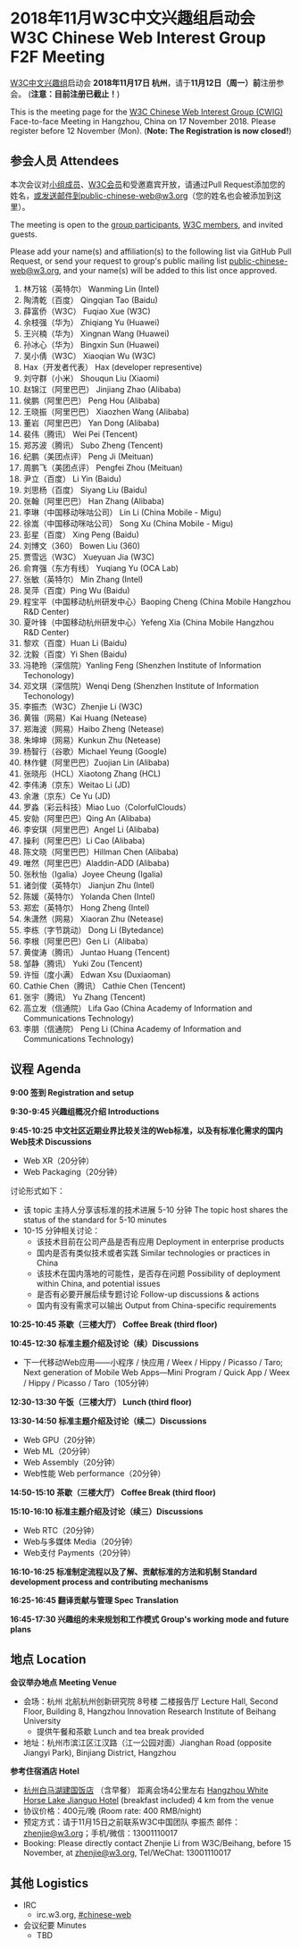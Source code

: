# 2018年11月W3C中文兴趣组启动会 W3C Chinese Web Interest Group F2F Meeting

[W3C中文兴趣组](https://www.w3.org/2018/chinese-web-ig/)启动会 **2018年11月17日 杭州**，请于**11月12日（周一）前**注册参会。
(**注意：目前注册已截止！**)

This is the meeting page for the [W3C Chinese Web Interest Group (CWIG)](https://www.w3.org/2018/chinese-web-ig/) Face-to-face Meeting in Hangzhou, China on 17 November 2018. Please register before 12 November (Mon). (**Note: The Registration is now closed!**)

## 参会人员 Attendees

本次会议对[小组成员](https://www.w3.org/2000/09/dbwg/details?group=109611&public=1)、[W3C会员](https://www.w3.org/Consortium/Member/List)和受邀嘉宾开放，请通过Pull Request添加您的姓名，或发送邮件到public-chinese-web@w3.org（您的姓名也会被添加到这里）。

The meeting is open to the [group participants](https://www.w3.org/2000/09/dbwg/details?group=109611&public=1), [W3C members](https://www.w3.org/Consortium/Member/List), and invited guests.

Please add your name(s) and affiliation(s) to the following list via GitHub Pull Request, or send your request to group's public mailing list public-chinese-web@w3.org, and your name(s) will be added to this list once approved.

1. 林万铭（英特尔） Wanming Lin (Intel)
1. 陶清乾（百度） Qingqian Tao (Baidu)
1. 薛富侨（W3C） Fuqiao Xue (W3C)
1. 余枝强（华为） Zhiqiang Yu (Huawei)
1. 王兴楠（华为） Xingnan Wang (Huawei)
1. 孙冰心（华为） Bingxin Sun (Huawei)
1. 吴小倩（W3C） Xiaoqian Wu (W3C)
1. Hax（开发者代表） Hax (developer representive)
1. 刘守群（小米） Shouqun Liu (Xiaomi)
1. 赵锦江（阿里巴巴） Jinjiang Zhao (Alibaba)
1. 侯鹏（阿里巴巴） Peng Hou (Alibaba)
1. 王晓振（阿里巴巴） Xiaozhen Wang (Alibaba)
1. 董岩（阿里巴巴） Yan Dong (Alibaba)
1. 裴伟（腾讯） Wei Pei (Tencent)
1. 郑苏波（腾讯） Subo Zheng (Tencent)
1. 纪鹏（美团点评） Peng Ji (Meituan)
1. 周鹏飞（美团点评） Pengfei Zhou (Meituan)
1. 尹立（百度） Li Yin (Baidu)
1. 刘思杨（百度） Siyang Liu (Baidu)
1. 张翰（阿里巴巴） Han Zhang (Alibaba)
1. 李琳（中国移动咪咕公司） Lin Li (China Mobile - Migu)
1. 徐嵩（中国移动咪咕公司） Song Xu (China Mobile - Migu)
1. 彭星（百度） Xing Peng (Baidu)
1. 刘博文（360） Bowen Liu (360)
1. 贾雪远（W3C） Xueyuan Jia (W3C)
1. 俞育强（东方有线） Yuqiang Yu (OCA Lab)
1. 张敏（英特尔） Min Zhang (Intel)
1. 吴萍（百度）Ping Wu (Baidu)
1. 程宝平（中国移动杭州研发中心）Baoping Cheng (China Mobile Hangzhou R&D Center)
1. 夏叶锋（中国移动杭州研发中心）Yefeng Xia (China Mobile Hangzhou R&D Center)
1. 黎欢（百度）Huan Li (Baidu)
1. 沈毅（百度）Yi Shen (Baidu)
1. 冯艳玲（深信院）Yanling Feng (Shenzhen Institute of Information Techonology)
1. 邓文琪（深信院）Wenqi Deng (Shenzhen Institute of Information Techonology)
1. 李振杰（W3C）Zhenjie Li (W3C)
1. 黄锴（网易）Kai Huang (Netease)
1. 郑海波（网易）Haibo Zheng (Netease)
1. 朱坤坤（网易）Kunkun Zhu (Netease)
1. 杨智行（谷歌）Michael Yeung (Google)
1. 林作健（阿里巴巴）Zuojian Lin (Alibaba)
1. 张晓彤（HCL）Xiaotong Zhang (HCL)
1. 李伟涛（京东）Weitao Li (JD)
1. 余澈（京东）Ce Yu (JD)
1. 罗淼（彩云科技）Miao Luo（ColorfulClouds）
1. 安勍（阿里巴巴）Qing An (Alibaba)
1. 李安琪（阿里巴巴）Angel Li (Alibaba)
1. 操利（阿里巴巴）Li Cao (Alibaba)
1. 陈文晓（阿里巴巴）Hillman Chen (Alibaba)
1. 唯然（阿里巴巴）Aladdin-ADD (Alibaba)
1. 张秋怡（Igalia）Joyee Cheung (Igalia)
1. 诸剑俊（英特尔） Jianjun Zhu (Intel)
1. 陈媛（英特尔） Yolanda Chen (Intel)
1. 郑宏（英特尔） Hong Zheng (Intel)
1. 朱潇然（网易） Xiaoran Zhu (Netease)
1. 李栋（字节跳动） Dong Li (Bytedance)
1. 李根（阿里巴巴）Gen Li（Alibaba）
1. 黄俊涛（腾讯） Juntao Huang  (Tencent)
1. 邹静（腾讯） Yuki Zou  (Tencent)
1. 许恒（度小满） Edwan Xsu  (Duxiaoman)
1. Cathie Chen（腾讯） Cathie Chen  (Tencent)
1. 张宇（腾讯） Yu Zhang  (Tencent)
1. 高立发（信通院） Lifa Gao  (China Academy of Information and Communications Technology)
1. 李朋（信通院） Peng Li  (China Academy of Information and Communications Technology)

## 议程 Agenda

**9:00 签到 Registration and setup**

**9:30-9:45 兴趣组概况介绍 Introductions**

**9:45-10:25 中文社区近期业界比较关注的Web标准，以及有标准化需求的国内Web技术 Discussions**

* Web XR（20分钟）
* Web Packaging（20分钟）

讨论形式如下：

* 该 topic 主持人分享该标准的技术进展 5-10 分钟 The topic host shares the status of the standard for 5-10 minutes
* 10-15 分钟相关讨论：
  * 该技术目前在公司产品是否有应用 Deployment in enterprise products
  * 国内是否有类似技术或者实践 Similar technologies or practices in China
  * 该技术在国内落地的可能性，是否存在问题 Possibility of deployment within China, and potential issues
  * 是否有必要开展后续专题讨论 Follow-up discussions & actions
  * 国内有没有需求可以输出 Output from China-specific requirements

**10:25-10:45 茶歇（三楼大厅） Coffee Break (third floor)**

**10:45-12:30 标准主题介绍及讨论（续）Discussions**

* 下一代移动Web应用——小程序 / 快应用 / Weex / Hippy / Picasso / Taro; Next generation of Mobile Web Apps—Mini Program / Quick App / Weex / Hippy / Picasso / Taro（105分钟）

**12:30-13:30 午饭（三楼大厅） Lunch (third floor)**

**13:30-14:50 标准主题介绍及讨论（续二）Discussions**

* Web GPU（20分钟）
* Web ML（20分钟）
* Web Assembly（20分钟）
* Web性能 Web performance（20分钟）

**14:50-15:10 茶歇（三楼大厅） Coffee Break (third floor)**

**15:10-16:10 标准主题介绍及讨论（续三）Discussions**

* Web RTC（20分钟）
* Web与多媒体 Media（20分钟）
* Web支付 Payments（20分钟）

**16:10-16:25 标准制定流程以及了解、贡献标准的方法和机制 Standard development process and contributing mechanisms**

**16:25-16:45 翻译贡献与管理 Spec Translation**

**16:45-17:30 兴趣组的未来规划和工作模式 Group's working mode and future plans**

## 地点 Location

**会议举办地点 Meeting Venue**

* 会场：杭州 北航杭州创新研究院 8号楼 二楼报告厅 Lecture Hall, Second Floor, Building 8, Hangzhou Innovation Research Institute of Beihang University
  * 提供午餐和茶歇 Lunch and tea break provided
* 地址：杭州市滨江区江汉路（江一公园对面）Jianghan Road (opposite Jiangyi Park), Binjiang District, Hangzhou

**参考住宿酒店 Hotel**

* [杭州白马湖建国饭店](http://www.whitehorselakejianguo.com/) （含早餐） 距离会场4公里左右 [Hangzhou White Horse Lake Jianguo Hotel](http://www.whitehorselakejianguo.com/) (breakfast included) 4 km from the venue
* 协议价格：400元/晚 (Room rate: 400 RMB/night)
* 预定方式：请于11月15日之前联系W3C中国团队 李振杰 邮件：<zhenjie@w3.org>；手机/微信：13001110017
* Booking: Please directly contact Zhenjie Li from W3C/Beihang, before 15 November, at <zhenjie@w3.org>, Tel/WeChat: 13001110017

## 其他 Logistics

* IRC
  * irc.w3.org, <a href="http://irc.w3.org/?channels=#chinese-web">#chinese-web</a>
* 会议纪要 Minutes
  * TBD
